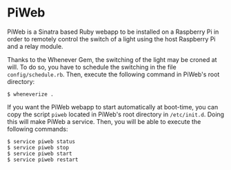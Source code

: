 PiWeb
=====

PiWeb is a Sinatra based Ruby webapp to be installed on a Raspberry Pi in order to remotely control the switch of a light using the host Raspberry Pi and a relay module.

Thanks to the Whenever Gem, the switching of the light may be croned at will. To do so, you have to schedule the switching in the file `config/schedule.rb`. Then, execute the following command in PiWeb's root directory:

```
$ wheneverize .
```

If you want the PiWeb webapp to start automatically at boot-time, you can copy the script `piweb` located in PiWeb's root directory in `/etc/init.d`. Doing this will make PiWeb a service. Then, you will be able to execute the following commands:

```
$ service piweb status
$ service piweb stop
$ service piweb start
$ service piweb restart
```
